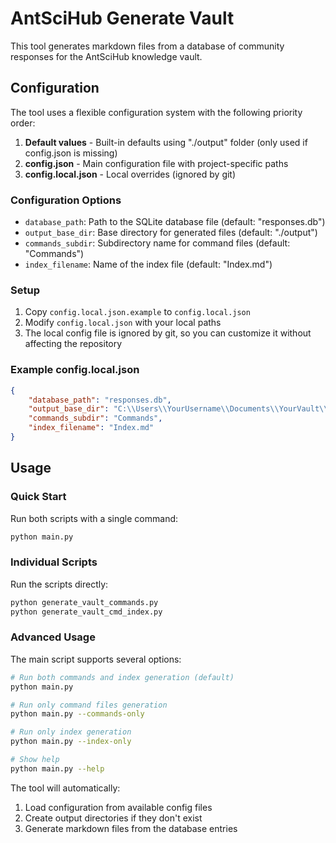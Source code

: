 # AntSciHub Generate Vault

This tool generates markdown files from a database of community responses for the AntSciHub knowledge vault.

## Configuration

The tool uses a flexible configuration system with the following priority order:

1. **Default values** - Built-in defaults using "./output" folder (only used if config.json is missing)
2. **config.json** - Main configuration file with project-specific paths
3. **config.local.json** - Local overrides (ignored by git)

### Configuration Options

- `database_path`: Path to the SQLite database file (default: "responses.db")
- `output_base_dir`: Base directory for generated files (default: "./output")
- `commands_subdir`: Subdirectory name for command files (default: "Commands")
- `index_filename`: Name of the index file (default: "Index.md")

### Setup

1. Copy `config.local.json.example` to `config.local.json`
2. Modify `config.local.json` with your local paths
3. The local config file is ignored by git, so you can customize it without affecting the repository

### Example config.local.json

```json
{
    "database_path": "responses.db",
    "output_base_dir": "C:\\Users\\YourUsername\\Documents\\YourVault\\Community Knowledge",
    "commands_subdir": "Commands",
    "index_filename": "Index.md"
}
```

## Usage

### Quick Start

Run both scripts with a single command:

```bash
python main.py
```

### Individual Scripts

Run the scripts directly:

```bash
python generate_vault_commands.py
python generate_vault_cmd_index.py
```

### Advanced Usage

The main script supports several options:

```bash
# Run both commands and index generation (default)
python main.py

# Run only command files generation
python main.py --commands-only

# Run only index generation
python main.py --index-only

# Show help
python main.py --help
```

The tool will automatically:
1. Load configuration from available config files
2. Create output directories if they don't exist
3. Generate markdown files from the database entries
